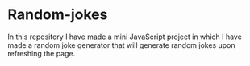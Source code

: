 # Random-jokes
In this repository I have made a mini JavaScript project in which I have made a random joke generator that will generate random jokes upon refreshing the page.
